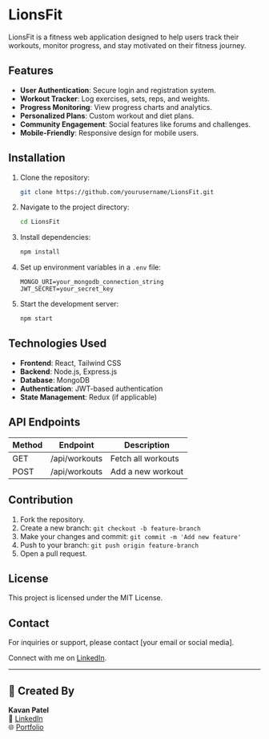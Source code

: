 # LionsFit

LionsFit is a fitness web application designed to help users track their workouts, monitor progress, and stay motivated on their fitness journey.

## Features
- **User Authentication**: Secure login and registration system.
- **Workout Tracker**: Log exercises, sets, reps, and weights.
- **Progress Monitoring**: View progress charts and analytics.
- **Personalized Plans**: Custom workout and diet plans.
- **Community Engagement**: Social features like forums and challenges.
- **Mobile-Friendly**: Responsive design for mobile users.

## Installation
1. Clone the repository:
   ```sh
   git clone https://github.com/yourusername/LionsFit.git
   ```
2. Navigate to the project directory:
   ```sh
   cd LionsFit
   ```
3. Install dependencies:
   ```sh
   npm install
   ```
4. Set up environment variables in a `.env` file:
   ```env
   MONGO_URI=your_mongodb_connection_string
   JWT_SECRET=your_secret_key
   ```
5. Start the development server:
   ```sh
   npm start
   ```

## Technologies Used
- **Frontend**: React, Tailwind CSS
- **Backend**: Node.js, Express.js
- **Database**: MongoDB
- **Authentication**: JWT-based authentication
- **State Management**: Redux (if applicable)

## API Endpoints
| Method | Endpoint       | Description                   |
|--------|---------------|-------------------------------|
| GET    | /api/workouts | Fetch all workouts            |
| POST   | /api/workouts | Add a new workout             |

## Contribution
1. Fork the repository.
2. Create a new branch: `git checkout -b feature-branch`
3. Make your changes and commit: `git commit -m 'Add new feature'`
4. Push to your branch: `git push origin feature-branch`
5. Open a pull request.

## License
This project is licensed under the MIT License.

## Contact
For inquiries or support, please contact [your email or social media].

Connect with me on [LinkedIn](https://www.linkedin.com/in/kavan-patel-763319251/).

---

## 👤 Created By

**Kavan Patel**  
🔗 [LinkedIn](https://www.linkedin.com/in/kavan-patel-763319251/)  
🌐 [Portfolio](https://kavanpatel.me)
